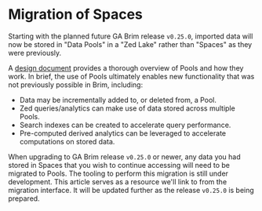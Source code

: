 # Migration of Spaces

Starting with the planned future GA Brim release `v0.25.0`, imported data will
now be stored in "Data Pools" in a "Zed Lake" rather than "Spaces" as they were
previously.

A [design document](https://github.com/brimdata/zed/blob/main/docs/lake/design.md)
provides a thorough overview of Pools and how they work. In brief, the use of
Pools ultimately enables new functionality that was not previously possible in
Brim, including:

* Data may be incrementally added to, or deleted from, a Pool.
* Zed queries/analytics can make use of data stored across multiple Pools.
* Search indexes can be created to accelerate query performance.
* Pre-computed derived analytics can be leveraged to accelerate computations on stored data.

When upgrading to GA Brim release `v0.25.0` or newer, any data you had stored
in Spaces that you wish to continue accessing will need to be migrated to
Pools. The tooling to perform this migration is still under development. This
article serves as a resource we'll link to from the migration interface. It
will be updated further as the release `v0.25.0` is being prepared.

